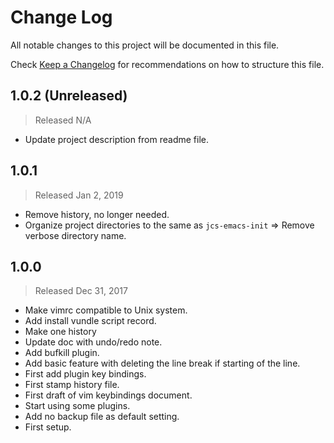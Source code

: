 # Change Log

All notable changes to this project will be documented in this file.

Check [Keep a Changelog](http://keepachangelog.com/) for recommendations on how to structure this file.


## 1.0.2 (Unreleased)
> Released N/A

* Update project description from readme file.

## 1.0.1
> Released Jan 2, 2019

* Remove history, no longer needed.
* Organize project directories to the same as `jcs-emacs-init` => Remove verbose  directory name.

## 1.0.0
> Released Dec 31, 2017

* Make vimrc compatible to Unix system.
* Add install vundle script record.
* Make one history
* Update doc with undo/redo note.
* Add bufkill plugin.
* Add basic feature with deleting the line break if starting of the line.
* First add plugin key bindings.
* First stamp history file.
* First draft of vim keybindings document.
* Start using some plugins.
* Add no backup file as default setting.
* First setup.
